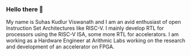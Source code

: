 ### Hello there 👋

My name is Suhas Kudlur Viswanath and I am an avid enthusiast of open Instruction Set Architectures like RISC-V. I mainly develop RTL for processors using the RISC-V ISA, some more RTL for accelerators. I am working as a Hardware Engineer at Arithmic Labs working on the research and development of an accelerator on FPGA.
